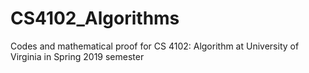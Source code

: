 # CS4102_Algorithms
Codes and mathematical proof for CS 4102: Algorithm at University of Virginia in Spring 2019 semester
